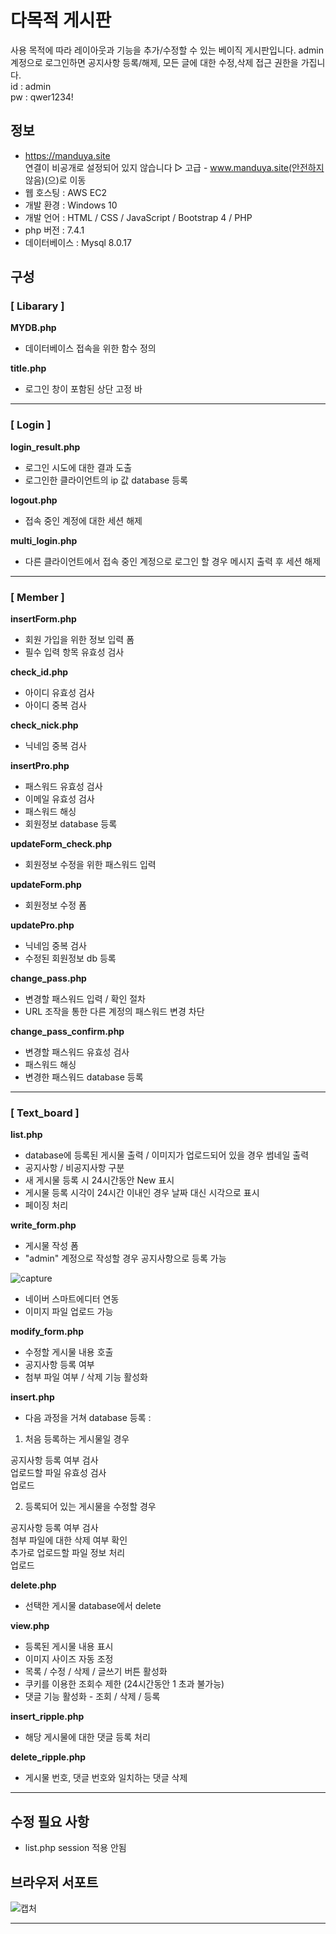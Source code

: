 # 다목적 게시판
 사용 목적에 따라 레이아웃과 기능을 추가/수정할 수 있는 베이직 게시판입니다.
 admin 계정으로 로그인하면 공지사항 등록/해제, 모든 글에 대한 수정,삭제 접근 권한을 가집니다.  
 id : admin  
 pw : qwer1234!


## 정보
- https://manduya.site  
  연결이 비공개로 설정되어 있지 않습니다 ▷ 고급 - www.manduya.site(안전하지 않음)(으)로 이동
- 웹 호스팅 : AWS EC2
- 개발 환경 : Windows 10
- 개발 언어 : HTML / CSS / JavaScript / Bootstrap 4 / PHP 
- php 버전 : 7.4.1
- 데이터베이스 : Mysql 8.0.17

## 구성
### [ Libarary ]  

**MYDB.php**  
- 데이터베이스 접속을 위한 함수 정의  
  
**title.php**  
- 로그인 창이 포함된 상단 고정 바  

---

### [ Login ]  

**login_result.php**  
- 로그인 시도에 대한 결과 도출  
- 로그인한 클라이언트의 ip 값 database 등록        

**logout.php**  
- 접속 중인 계정에 대한 세션 해제  

**multi_login.php**  
- 다른 클라이언트에서 접속 중인 계정으로 로그인 할 경우 메시지 출력 후 세션 해제  
---  
### [ Member ]  

**insertForm.php**  
- 회원 가입을 위한 정보 입력 폼  
- 필수 입력 항목 유효성 검사  

**check_id.php**  
- 아이디 유효성 검사  
- 아이디 중복 검사  

**check_nick.php**  
- 닉네임 중복 검사  

**insertPro.php**  
- 패스워드 유효성 검사
- 이메일 유효성 검사  
- 패스워드 해싱  
- 회원정보 database 등록  

**updateForm_check.php**  
- 회원정보 수정을 위한 패스워드 입력  


**updateForm.php**  
- 회원정보 수정 폼  

**updatePro.php**  
- 닉네임 중복 검사  
- 수정된 회원정보 db 등록  

**change_pass.php**  
- 변경할 패스워드 입력 / 확인 절차  
- URL 조작을 통한 다른 계정의 패스워드 변경 차단  

**change_pass_confirm.php**  
- 변경할 패스워드 유효성 검사  
- 패스워드 해싱  
- 변경한 패스워드 database 등록  
---  
### [ Text_board ]  
**list.php**  
- database에 등록된 게시물 출력 / 이미지가 업로드되어 있을 경우 썸네일 출력  
- 공지사항 / 비공지사항 구분 
- 새 게시물 등록 시 24시간동안 New 표시  
- 게시물 등록 시각이 24시간 이내인 경우 날짜 대신 시각으로 표시  
- 페이징 처리  

**write_form.php**  
- 게시물 작성 폼  
- "admin" 계정으로 작성할 경우 공지사항으로 등록 가능  

![capture](https://user-images.githubusercontent.com/44194202/97080163-672c5080-1634-11eb-8cab-f584d0704e0c.png)  


- 네이버 스마트에디터 연동  
- 이미지 파일 업로드 가능  

**modify_form.php**  
- 수정할 게시물 내용 호출  
- 공지사항 등록 여부  
- 첨부 파일 여부 / 삭제 기능 활성화  


**insert.php**  
- 다음 과정을 거쳐 database 등록 :  

1. 처음 등록하는 게시물일 경우  

공지사항 등록 여부 검사  
업로드할 파일 유효성 검사  
업로드  

2. 등록되어 있는 게시물을 수정할 경우  

공지사항 등록 여부 검사  
첨부 파일에 대한 삭제 여부 확인  
추가로 업로드할 파일 정보 처리  
업로드  

**delete.php**  
- 선택한 게시물 database에서 delete  

**view.php**  
- 등록된 게시물 내용 표시  
- 이미지 사이즈 자동 조정  
- 목록 / 수정 / 삭제 / 글쓰기 버튼 활성화  
- 쿠키를 이용한 조회수 제한 (24시간동안 1 초과 불가능)  
- 댓글 기능 활성화 - 조회 / 삭제 / 등록  

**insert_ripple.php**  
- 해당 게시물에 대한 댓글 등록 처리  

**delete_ripple.php**  
- 게시물 번호, 댓글 번호와 일치하는 댓글 삭제  

---  
## 수정 필요 사항  
-  list.php session 적용 안됨  

## 브라우저 서포트  
![캡처](https://user-images.githubusercontent.com/44194202/97321081-d793d580-18b1-11eb-9412-304e083ae00a.PNG)

---
